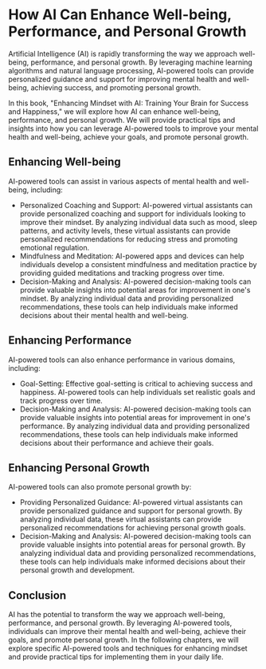 How AI Can Enhance Well-being, Performance, and Personal Growth
=============================================================================

Artificial Intelligence (AI) is rapidly transforming the way we approach well-being, performance, and personal growth. By leveraging machine learning algorithms and natural language processing, AI-powered tools can provide personalized guidance and support for improving mental health and well-being, achieving success, and promoting personal growth.

In this book, "Enhancing Mindset with AI: Training Your Brain for Success and Happiness," we will explore how AI can enhance well-being, performance, and personal growth. We will provide practical tips and insights into how you can leverage AI-powered tools to improve your mental health and well-being, achieve your goals, and promote personal growth.

Enhancing Well-being
--------------------

AI-powered tools can assist in various aspects of mental health and well-being, including:

* Personalized Coaching and Support: AI-powered virtual assistants can provide personalized coaching and support for individuals looking to improve their mindset. By analyzing individual data such as mood, sleep patterns, and activity levels, these virtual assistants can provide personalized recommendations for reducing stress and promoting emotional regulation.
* Mindfulness and Meditation: AI-powered apps and devices can help individuals develop a consistent mindfulness and meditation practice by providing guided meditations and tracking progress over time.
* Decision-Making and Analysis: AI-powered decision-making tools can provide valuable insights into potential areas for improvement in one's mindset. By analyzing individual data and providing personalized recommendations, these tools can help individuals make informed decisions about their mental health and well-being.

Enhancing Performance
---------------------

AI-powered tools can also enhance performance in various domains, including:

* Goal-Setting: Effective goal-setting is critical to achieving success and happiness. AI-powered tools can help individuals set realistic goals and track progress over time.
* Decision-Making and Analysis: AI-powered decision-making tools can provide valuable insights into potential areas for improvement in one's performance. By analyzing individual data and providing personalized recommendations, these tools can help individuals make informed decisions about their performance and achieve their goals.

Enhancing Personal Growth
-------------------------

AI-powered tools can also promote personal growth by:

* Providing Personalized Guidance: AI-powered virtual assistants can provide personalized guidance and support for personal growth. By analyzing individual data, these virtual assistants can provide personalized recommendations for achieving personal growth goals.
* Decision-Making and Analysis: AI-powered decision-making tools can provide valuable insights into potential areas for personal growth. By analyzing individual data and providing personalized recommendations, these tools can help individuals make informed decisions about their personal growth and development.

Conclusion
----------

AI has the potential to transform the way we approach well-being, performance, and personal growth. By leveraging AI-powered tools, individuals can improve their mental health and well-being, achieve their goals, and promote personal growth. In the following chapters, we will explore specific AI-powered tools and techniques for enhancing mindset and provide practical tips for implementing them in your daily life.
